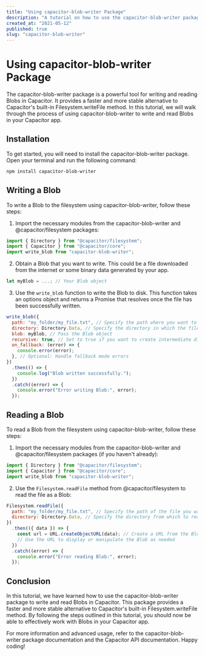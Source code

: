 ```yaml
---
title: "Using capacitor-blob-writer Package"
description: "A tutorial on how to use the capacitor-blob-writer package to write and read Blobs in Capacitor"
created_at: "2021-05-12"
published: true
slug: "capacitor-blob-writer"
---
```


# Using capacitor-blob-writer Package

The capacitor-blob-writer package is a powerful tool for writing and reading Blobs in Capacitor. It provides a faster and more stable alternative to Capacitor's built-in Filesystem.writeFile method. In this tutorial, we will walk through the process of using capacitor-blob-writer to write and read Blobs in your Capacitor app.

## Installation

To get started, you will need to install the capacitor-blob-writer package. Open your terminal and run the following command:

```bash
npm install capacitor-blob-writer
```

## Writing a Blob

To write a Blob to the filesystem using capacitor-blob-writer, follow these steps:

1. Import the necessary modules from the capacitor-blob-writer and @capacitor/filesystem packages:

```javascript
import { Directory } from "@capacitor/filesystem";
import { Capacitor } from "@capacitor/core";
import write_blob from "capacitor-blob-writer";
```

2. Obtain a Blob that you want to write. This could be a file downloaded from the internet or some binary data generated by your app.

```javascript
let myBlob = ...; // Your Blob object
```

3. Use the `write_blob` function to write the Blob to disk. This function takes an options object and returns a Promise that resolves once the file has been successfully written.

```javascript
write_blob({
  path: "my_folder/my_file.txt", // Specify the path where you want to write the file
  directory: Directory.Data, // Specify the directory in which the file should be written
  blob: myBlob, // Pass the Blob object
  recursive: true, // Set to true if you want to create intermediate directories
  on_fallback: (error) => {
    console.error(error);
  }, // Optional: Handle fallback mode errors
})
  .then(() => {
    console.log("Blob written successfully.");
  })
  .catch((error) => {
    console.error("Error writing Blob:", error);
  });
```

## Reading a Blob

To read a Blob from the filesystem using capacitor-blob-writer, follow these steps:

1. Import the necessary modules from the capacitor-blob-writer and @capacitor/filesystem packages (if you haven't already):

```javascript
import { Directory } from "@capacitor/filesystem";
import { Capacitor } from "@capacitor/core";
import write_blob from "capacitor-blob-writer";
```

2. Use the `Filesystem.readFile` method from @capacitor/filesystem to read the file as a Blob:

```javascript
Filesystem.readFile({
  path: "my_folder/my_file.txt", // Specify the path of the file you want to read
  directory: Directory.Data, // Specify the directory from which to read the file
})
  .then(({ data }) => {
    const url = URL.createObjectURL(data); // Create a URL from the Blob data
    // Use the URL to display or manipulate the Blob as needed
  })
  .catch((error) => {
    console.error("Error reading Blob:", error);
  });
```

## Conclusion

In this tutorial, we have learned how to use the capacitor-blob-writer package to write and read Blobs in Capacitor. This package provides a faster and more stable alternative to Capacitor's built-in Filesystem.writeFile method. By following the steps outlined in this tutorial, you should now be able to effectively work with Blobs in your Capacitor app.

For more information and advanced usage, refer to the capacitor-blob-writer package documentation and the Capacitor API documentation. Happy coding!